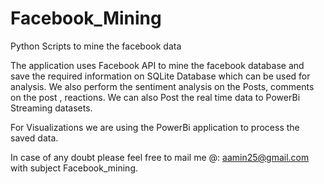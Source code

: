# Facebook_Mining
Python Scripts to mine the facebook data

The application uses Facebook API to mine the facebook database and save the required information on SQLite Database which can be used for
analysis. We also perform the sentiment analysis on the Posts, comments on the post , reactions. We can also Post the real time data to PowerBi 
Streaming datasets.

For Visualizations we are using the PowerBi application to process the saved data.


In case of any doubt please feel free to mail me @: aamin25@gmail.com with subject Facebook_mining.
